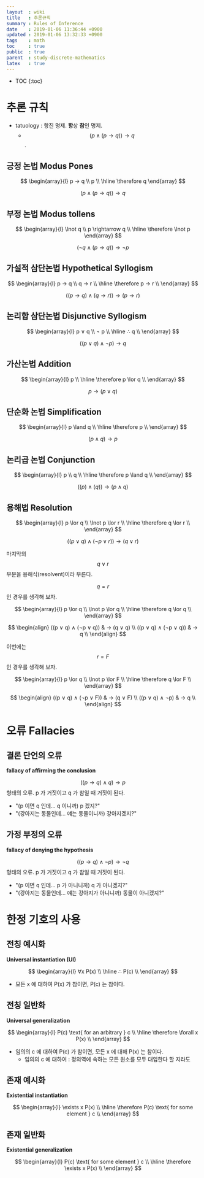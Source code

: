 ```yaml
---
layout  : wiki
title   : 추론규칙
summary : Rules of Inference
date    : 2019-01-06 11:36:44 +0900
updated : 2019-01-06 13:32:33 +0900
tags    : math
toc     : true
public  : true
parent  : study-discrete-mathematics
latex   : true
---
```

* TOC
{:toc}

# 추론 규칙

* tatuology : 항진 명제. **항**상 **참**인 명제.
    * $$ (p ∧ ( p → q )) → q $$.

## 긍정 논법 Modus Pones

$$
\begin{array}{l}
    p → q \\
    p \\
    \hline
    \therefore q
\end{array}
$$

$$ (p ∧ (p → q)) → q $$

## 부정 논법 Modus tollens

$$
\begin{array}{l}
    \lnot q \\
    p \rightarrow q \\
    \hline
    \therefore \lnot p
\end{array}
$$

$$ ( ¬ q ∧ (p → q)) → ¬ p $$

## 가설적 삼단논법 Hypothetical Syllogism

$$
\begin{array}{l}
    p → q \\
    q → r \\
    \hline
    \therefore p → r \\
\end{array}
$$

$$ ((p → q) ∧ (q → r)) → (p → r) $$

## 논리합 삼단논법 Disjunctive Syllogism

$$
\begin{array}{l}
    p ∨ q \\
    ¬ p \\
    \hline
    ∴ q \\
\end{array}
$$

$$ ((p ∨ q) ∧ ¬p) → q $$

## 가산논법 Addition 

$$
\begin{array}{l}
    p \\
    \hline
    \therefore p \lor q \\
\end{array}
$$

$$ p → (p ∨ q) $$

## 단순화 논법 Simplification 

$$
\begin{array}{l}
    p \land q \\
    \hline
    \therefore p \\
\end{array}
$$

$$ ( p \land q ) \rightarrow p $$

## 논리곱 논법 Conjunction 

$$
\begin{array}{l}
    p \\
    q \\
    \hline
    \therefore p \land q \\
\end{array}
$$

$$ ( (p) \land (q) ) \rightarrow (p \land q) $$

## 용해법 Resolution 

$$
\begin{array}{l}
    p \lor q \\
    \lnot p \lor r \\
    \hline
    \therefore q \lor r \\
\end{array}
$$

$$ ((p ∨ q) ∧ (¬p ∨ r)) → (q ∨ r) $$

마지막의 $$ q ∨ r $$ 부분을 용해식(resolvent)이라 부른다.

$$ q = r $$ 인 경우를 생각해 보자.

$$
\begin{array}{l}
    p \lor q \\
    \lnot p \lor q \\
    \hline
    \therefore q \lor q \\
\end{array}
$$

$$
\begin{align}
((p ∨ q) ∧ (¬p ∨ q)) & → (q ∨ q) \\
((p ∨ q) ∧ (¬p ∨ q)) & → q \\
\end{align}
$$

이번에는 $$ r = F $$ 인 경우를 생각해 보자.

$$
\begin{array}{l}
    p \lor q \\
    \lnot p \lor F \\
    \hline
    \therefore q \lor F \\
\end{array}
$$

$$
\begin{align}
((p ∨ q) ∧ (¬p ∨ F)) & → (q ∨ F) \\
((p ∨ q) ∧ ¬p) & → q \\
\end{align}
$$

# 오류 Fallacies

## 결론 단언의 오류

**fallacy of affirming the conclusion**

$$ ((p → q) ∧ q) → p $$ 형태의 오류. p 가 거짓이고 q 가 참일 때 거짓이 된다.

* "(p 이면 q 인데... q 이니까) p 겠지?"
* "(강아지는 동물인데... 얘는 동물이니까) 강아지겠지?"

## 가정 부정의 오류

**fallacy of denying the hypothesis**

$$  ((p → q) ∧ ¬p) → ¬q $$ 형태의 오류. p 가 거짓이고 q 가 참일 때 거짓이 된다.

* "(p 이면 q 인데... p 가 아니니까) q 가 아니겠지?"
* "(강아지는 동물인데... 얘는 강아지가 아니니까) 동물이 아니겠지?"

# 한정 기호의 사용

## 전칭 예시화

**Universal instantiation (UI)**

$$
\begin{array}{l}
    ∀x P(x) \\
    \hline
    ∴ P(c) \\
\end{array}
$$

* 모든 x 에 대하여 P(x) 가 참이면, P(c) 는 참이다.

## 전칭 일반화

**Universal generalization**

$$
\begin{array}{l}
    P(c) \text{ for an arbitrary } c \\
    \hline
    \therefore \forall x P(x) \\
\end{array}
$$

* 임의의 c 에 대하여 P(c) 가 참이면, 모든 x 에 대해 P(x) 는 참이다.
    * 임의의 c 에 대하여 : 정의역에 속하는 모든 원소를 모두 대입한다 할 지라도

## 존재 예시화

**Existential instantiation**

$$
\begin{array}{l}
    \exists x P(x) \\
    \hline
    \therefore P(c) \text{ for some element } c \\
\end{array}
$$

## 존재 일반화

**Existential generalization**

$$
\begin{array}{l}
    P(c) \text{ for some element } c \\
    \hline
    \therefore \exists x P(x) \\
\end{array}
$$
